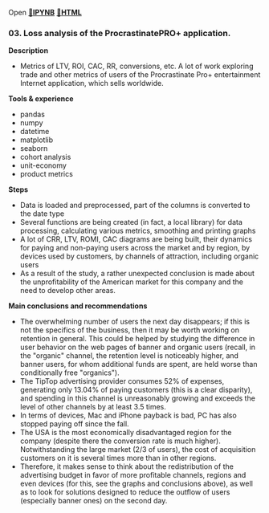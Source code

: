 Open [:open_file_folder:**IPYNB**](03.Loss_analysis_of_the_ProcrastinatePRO+_application.ipynb) [:open_file_folder:**HTML**](03.Loss_analysis_of_the_ProcrastinatePRO+_application.html)

### 03. Loss analysis of the ProcrastinatePRO+ application.

__Description__
- Metrics of LTV, ROI, CAC, RR, conversions, etc. A lot of work exploring trade and other metrics of users of the Procrastinate Pro+ entertainment Internet application, which sells worldwide. 

__Tools & experience__
- pandas
- numpy
- datetime
- matplotlib
- seaborn
- cohort analysis
- unit-economy
- product metrics

__Steps__
- Data is loaded and preprocessed, part of the columns is converted to the date type
- Several functions are being created (in fact, a local library) for data processing, calculating various metrics, smoothing and printing graphs
- A lot of CRR, LTV, ROMI, CAC diagrams are being built, their dynamics for paying and non-paying users across the market and by region, by devices used by customers, by channels of attraction, including organic users 
- As a result of the study, a rather unexpected conclusion is made about the unprofitability of the American market for this company and the need to develop other areas.

__Main conclusions and recommendations__

- The overwhelming number of users the next day disappears; if this is not the specifics of the business, then it may be worth working on retention in general. This could be helped by studying the difference in user behavior on the web pages of banner and organic users (recall, in the "organic" channel, the retention level is noticeably higher, and banner users, for whom additional funds are spent, are held worse than conditionally free "organics").
- The TipTop advertising provider consumes 52% of expenses, generating only 13.04% of paying customers (this is a clear disparity), and spending in this channel is unreasonably growing and exceeds the level of other channels by at least 3.5 times.
- In terms of devices, Mac and iPhone payback is bad, PC has also stopped paying off since the fall.
- The USA is the most economically disadvantaged region for the company (despite there the conversion rate is much higher). Notwithstanding the large market (2/3 of users), the cost of acquisition customers on it is several times more than in other regions.
- Therefore, it makes sense to think about the redistribution of the advertising budget in favor of more profitable channels, regions and even devices (for this, see the graphs and conclusions above), as well as to look for solutions designed to reduce the outflow of users (especially banner ones) on the second day.
